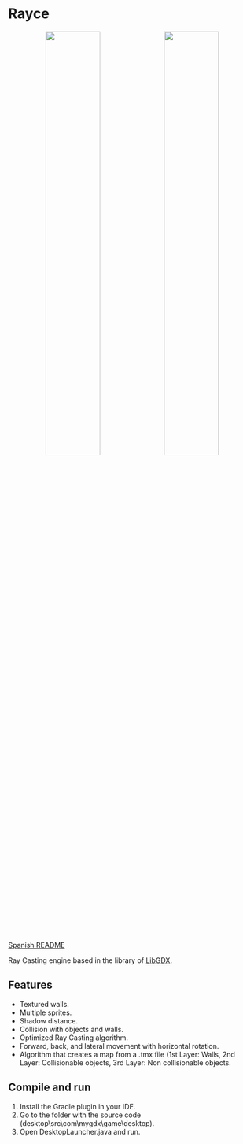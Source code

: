 # Rayce

<p align="center">
<img src="https://k62.kn3.net/D990CBE47.png" width="47%" height="47%"> 
<img src="https://k62.kn3.net/213A64F02.png" width="47%" height="47%">
</p>

[Spanish README](https://github.com/Usbac/Rayce/blob/master/README.es.md)

Ray Casting engine based in the library of [LibGDX](https://github.com/libgdx/libgdx).

## Features
* Textured walls.
* Multiple sprites.
* Shadow distance.
* Collision with objects and walls.
* Optimized Ray Casting algorithm.
* Forward, back, and lateral movement with horizontal rotation.
* Algorithm that creates a map from a .tmx file (1st Layer: Walls, 2nd Layer: Collisionable objects, 3rd Layer: Non collisionable objects.

## Compile and run
1. Install the Gradle plugin in your IDE.
1. Go to the folder with the source code (desktop\src\com\mygdx\game\desktop).
1. Open DesktopLauncher.java and run.
